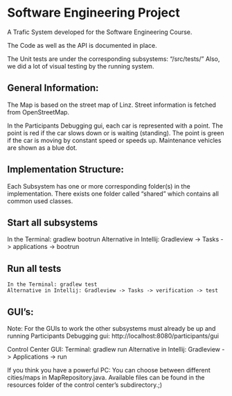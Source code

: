 # Software Engineering Project
 A Trafic System developed for the Software Engineering Course.

The Code as well as the API is documented in place.

The Unit tests are under the corresponding subsystems: “<Subsystem>/src/tests/”
Also, we did a lot of visual testing by the running system.

## General Information:
The Map is based on the street map of Linz.
Street information is fetched from OpenStreetMap.

In the Participants Debugging gui, each car is represented with a point. The point is red if the car slows down or is waiting (standing). The point is green if the car is moving by constant speed or speeds up.
Maintenance vehicles are shown as a blue dot.

## Implementation Structure:
Each Subsystem has one or more corresponding folder(s) in the implementation.
There exists one folder called “shared” which contains all common used classes.

## Start all subsystems
In the Terminal: gradlew bootrun
Alternative in Intellij: Gradleview -> Tasks -> applications -> bootrun

## Run all tests
	In the Terminal: gradlew test
	Alternative in Intellij: Gradleview -> Tasks -> verification -> test


## GUI’s:
Note: For the GUIs to work the other subsystems must already be up and running
Participants Debugging gui: http://localhost:8080/participants/gui

Control Center GUI: Terminal: gradlew run
Alternative in Intellij: Gradleview -> Applications -> run

If you think you have a powerful PC: You can choose between different cities/maps in MapRepository.java. Available files can be found in the resources folder of the control center’s subdirectory.;)
